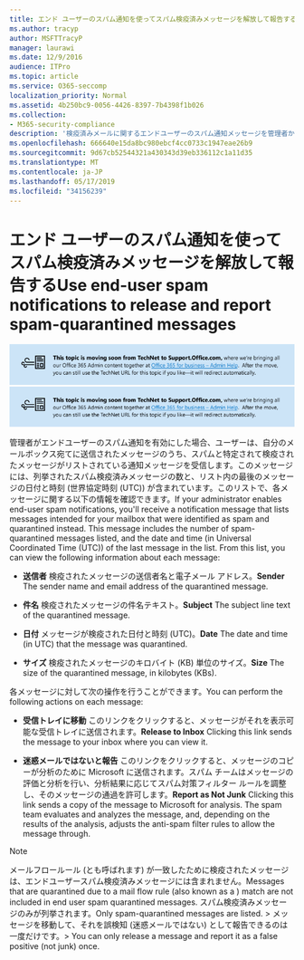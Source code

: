```yaml
---
title: エンド ユーザーのスパム通知を使ってスパム検疫済みメッセージを解放して報告する
ms.author: tracyp
author: MSFTTracyP
manager: laurawi
ms.date: 12/9/2016
audience: ITPro
ms.topic: article
ms.service: O365-seccomp
localization_priority: Normal
ms.assetid: 4b250bc9-0056-4426-8397-7b4398f1b026
ms.collection:
- M365-security-compliance
description: '検疫済みメールに関するエンドユーザーのスパム通知メッセージを管理者から取得したユーザーは、これらのメッセージに対してこれらの操作を行うことができます。 '
ms.openlocfilehash: 666640e15da8bc980ebcf4cc0733c1947eae26b9
ms.sourcegitcommit: 9d67cb52544321a430343d39eb336112c1a11d35
ms.translationtype: MT
ms.contentlocale: ja-JP
ms.lasthandoff: 05/17/2019
ms.locfileid: "34156239"
---
```

# <a name="use-end-user-spam-notifications-to-release-and-report-spam-quarantined-messages"></a><span data-ttu-id="b9176-103">エンド ユーザーのスパム通知を使ってスパム検疫済みメッセージを解放して報告する</span><span class="sxs-lookup"><span data-stu-id="b9176-103">Use end-user spam notifications to release and report spam-quarantined messages</span></span>

<span data-ttu-id="b9176-104">[![TechNet から support.office.com に移動するコンテンツについてのイメージ内のテキスト](media/ab7c897a-4798-4f31-8c84-f17a8409b133.png)](https://go.microsoft.com/fwlink/p/?LinkID=624152)</span><span class="sxs-lookup"><span data-stu-id="b9176-104">[![Text in image about content moving from TechNet to support.office.com](media/ab7c897a-4798-4f31-8c84-f17a8409b133.png)](https://go.microsoft.com/fwlink/p/?LinkID=624152)</span></span>
  
<span data-ttu-id="b9176-p101">管理者がエンドユーザーのスパム通知を有効にした場合、ユーザーは、自分のメールボックス宛てに送信されたメッセージのうち、スパムと特定されて検疫されたメッセージがリストされている通知メッセージを受信します。このメッセージには、列挙されたスパム検疫済みメッセージの数と、リスト内の最後のメッセージの日付と時刻 (世界協定時刻 (UTC)) が含まれています。このリストで、各メッセージに関する以下の情報を確認できます。</span><span class="sxs-lookup"><span data-stu-id="b9176-p101">If your administrator enables end-user spam notifications, you'll receive a notification message that lists messages intended for your mailbox that were identified as spam and quarantined instead. This message includes the number of spam-quarantined messages listed, and the date and time (in Universal Coordinated Time (UTC)) of the last message in the list. From this list, you can view the following information about each message:</span></span> 
  
- <span data-ttu-id="b9176-108">**送信者** 検疫されたメッセージの送信者名と電子メール アドレス。</span><span class="sxs-lookup"><span data-stu-id="b9176-108">**Sender** The sender name and email address of the quarantined message.</span></span> 
    
- <span data-ttu-id="b9176-109">**件名** 検疫されたメッセージの件名テキスト。</span><span class="sxs-lookup"><span data-stu-id="b9176-109">**Subject** The subject line text of the quarantined message.</span></span> 
    
- <span data-ttu-id="b9176-110">**日付** メッセージが検疫された日付と時刻 (UTC)。</span><span class="sxs-lookup"><span data-stu-id="b9176-110">**Date** The date and time (in UTC) that the message was quarantined.</span></span> 
    
- <span data-ttu-id="b9176-111">**サイズ** 検疫されたメッセージのキロバイト (KB) 単位のサイズ。</span><span class="sxs-lookup"><span data-stu-id="b9176-111">**Size** The size of the quarantined message, in kilobytes (KBs).</span></span> 
    
<span data-ttu-id="b9176-112">各メッセージに対して次の操作を行うことができます。</span><span class="sxs-lookup"><span data-stu-id="b9176-112">You can perform the following actions on each message:</span></span>
  
- <span data-ttu-id="b9176-113">**受信トレイに移動** このリンクをクリックすると、メッセージがそれを表示可能な受信トレイに送信されます。</span><span class="sxs-lookup"><span data-stu-id="b9176-113">**Release to Inbox** Clicking this link sends the message to your inbox where you can view it.</span></span> 
    
- <span data-ttu-id="b9176-p102">**迷惑メールではないと報告** このリンクをクリックすると、メッセージのコピーが分析のために Microsoft に送信されます。スパム チームはメッセージの評価と分析を行い、分析結果に応じてスパム対策フィルター ルールを調整し、そのメッセージの通過を許可します。</span><span class="sxs-lookup"><span data-stu-id="b9176-p102">**Report as Not Junk** Clicking this link sends a copy of the message to Microsoft for analysis. The spam team evaluates and analyzes the message, and, depending on the results of the analysis, adjusts the anti-spam filter rules to allow the message through.</span></span> 
    
> [!NOTE]
>  <span data-ttu-id="b9176-116">メールフロールール (とも呼ばれます) が一致したために検疫されたメッセージは、エンドユーザースパム検疫済みメッセージには含まれません。</span><span class="sxs-lookup"><span data-stu-id="b9176-116">Messages that are quarantined due to a mail flow rule (also known as a ) match are not included in end user spam quarantined messages.</span></span> <span data-ttu-id="b9176-117">スパム検疫済みメッセージのみが列挙されます。</span><span class="sxs-lookup"><span data-stu-id="b9176-117">Only spam-quarantined messages are listed.</span></span> <span data-ttu-id="b9176-118">>  メッセージを移動して、それを誤検知 (迷惑メールではない) として報告できるのは一度だけです。</span><span class="sxs-lookup"><span data-stu-id="b9176-118">>  You can only release a message and report it as a false positive (not junk) once.</span></span> 
  

